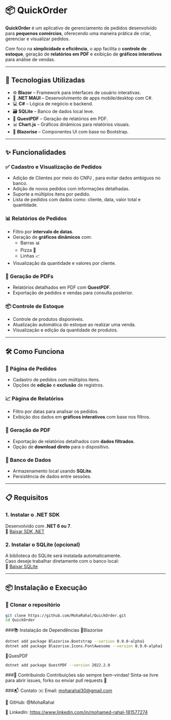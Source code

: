 # 📦 QuickOrder

**QuickOrder** é um aplicativo de gerenciamento de pedidos desenvolvido para **pequenos comércios**, oferecendo uma maneira prática de criar, gerenciar e visualizar pedidos.  

Com foco na **simplicidade e eficiência**, o app facilita o **controle de estoque**, geração de **relatórios em PDF** e exibição de **gráficos interativos** para análise de vendas.

---

## 🚀 Tecnologias Utilizadas

- ⚙️ **Blazor** – Framework para interfaces de usuário interativas.
- 📱 **.NET MAUI** – Desenvolvimento de apps mobile/desktop com C#.
- 💻 **C#** – Lógica de negócio e backend.
- 🗃️ **SQLite** – Banco de dados local leve.
- 🧾 **QuestPDF** – Geração de relatórios em PDF.
- 📊 **Chart.js** – Gráficos dinâmicos para relatórios visuais.
- 🎨 **Blazorise** – Componentes UI com base no Bootstrap.

---

## ✨ Funcionalidades

### ✅ Cadastro e Visualização de Pedidos
- Adição de Clientes por meio do CNPJ , para evitar dados ambíguos no banco.
- Adição de novos pedidos com informações detalhadas.
- Suporte a múltiplos itens por pedido.
- Lista de pedidos com dados como: cliente, data, valor total e quantidade.

### 📊 Relatórios de Pedidos

- Filtro por **intervalo de datas**.
- Geração de **gráficos dinâmicos** com:
  - Barras 📊  
  - Pizza 🍕  
  - Linhas 📈  
- Visualização da quantidade e valores por cliente.

### 📄 Geração de PDFs

- Relatórios detalhados em PDF com **QuestPDF**.
- Exportação de pedidos e vendas para consulta posterior.

### 📦 Controle de Estoque

- Controle de produtos disponíveis.
- Atualização automática do estoque ao realizar uma venda.
- Visualização e edição da quantidade de produtos.

---

## 🛠️ Como Funciona

### 🧾 Página de Pedidos

- Cadastro de pedidos com múltiplos itens.
- Opções de **edição** e **exclusão** de registros.

### 📈 Página de Relatórios

- Filtro por datas para analisar os pedidos.
- Exibição dos dados em **gráficos interativos** com base nos filtros.

### 🧾 Geração de PDF

- Exportação de relatórios detalhados com **dados filtrados**.
- Opção de **download direto** para o dispositivo.

### 💽 Banco de Dados

- Armazenamento local usando **SQLite**.
- Persistência de dados entre sessões.

---

## 📋 Requisitos

### 1. Instalar o .NET SDK  
Desenvolvido com **.NET 6 ou 7**.  
🔗 [Baixar SDK .NET](https://dotnet.microsoft.com/en-us/download)

### 2. Instalar o SQLite (opcional)  
A biblioteca do SQLite será instalada automaticamente.  
Caso deseje trabalhar diretamente com o banco local:  
🔗 [Baixar SQLite](https://sqlite.org/download.html)

---

## 📦 Instalação e Execução

### 📁 Clonar o repositório
```bash
git clone https://github.com/MohaRahal/QuickOrder.git
cd QuickOrder
```
###📚 Instalação de Dependências
🔹Blazorise
```bash
dotnet add package Blazorise.Bootstrap --version 0.9.0-alpha1
dotnet add package Blazorise.Icons.FontAwesome --version 0.9.0-alpha1
```
🔹QuesPDF
```bash
dotnet add package QuestPDF --version 2022.2.0
```
###🤝 Contribuindo
Contribuições são sempre bem-vindas!
Sinta-se livre para abrir issues, forks ou enviar pull requests 🚀

###📬 Contato
✉️ Email: moharahal30@gmail.com

💼 GitHub: @MohaRahal

📲 LinkedIn: https://www.linkedin.com/in/mohamed-rahal-181577274




